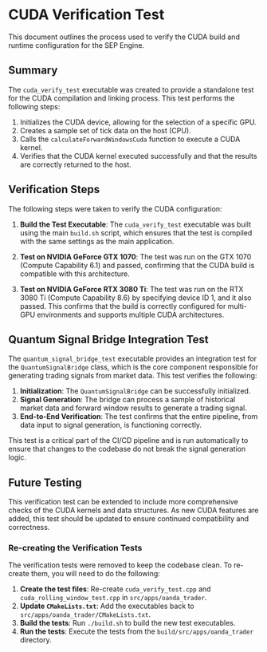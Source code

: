 # CUDA Verification Test

This document outlines the process used to verify the CUDA build and runtime configuration for the SEP Engine.

## Summary

The `cuda_verify_test` executable was created to provide a standalone test for the CUDA compilation and linking process. This test performs the following steps:

1.  Initializes the CUDA device, allowing for the selection of a specific GPU.
2.  Creates a sample set of tick data on the host (CPU).
3.  Calls the `calculateForwardWindowsCuda` function to execute a CUDA kernel.
4.  Verifies that the CUDA kernel executed successfully and that the results are correctly returned to the host.

## Verification Steps

The following steps were taken to verify the CUDA configuration:

1.  **Build the Test Executable**: The `cuda_verify_test` executable was built using the main `build.sh` script, which ensures that the test is compiled with the same settings as the main application.

2.  **Test on NVIDIA GeForce GTX 1070**: The test was run on the GTX 1070 (Compute Capability 6.1) and passed, confirming that the CUDA build is compatible with this architecture.

3.  **Test on NVIDIA GeForce RTX 3080 Ti**: The test was run on the RTX 3080 Ti (Compute Capability 8.6) by specifying device ID 1, and it also passed. This confirms that the build is correctly configured for multi-GPU environments and supports multiple CUDA architectures.

## Quantum Signal Bridge Integration Test

The `quantum_signal_bridge_test` executable provides an integration test for the `QuantumSignalBridge` class, which is the core component responsible for generating trading signals from market data. This test verifies the following:

1.  **Initialization**: The `QuantumSignalBridge` can be successfully initialized.
2.  **Signal Generation**: The bridge can process a sample of historical market data and forward window results to generate a trading signal.
3.  **End-to-End Verification**: The test confirms that the entire pipeline, from data input to signal generation, is functioning correctly.

This test is a critical part of the CI/CD pipeline and is run automatically to ensure that changes to the codebase do not break the signal generation logic.

## Future Testing

This verification test can be extended to include more comprehensive checks of the CUDA kernels and data structures. As new CUDA features are added, this test should be updated to ensure continued compatibility and correctness.

### Re-creating the Verification Tests

The verification tests were removed to keep the codebase clean. To re-create them, you will need to do the following:

1.  **Create the test files**: Re-create `cuda_verify_test.cpp` and `cuda_rolling_window_test.cpp` in `src/apps/oanda_trader`.
2.  **Update `CMakeLists.txt`**: Add the executables back to `src/apps/oanda_trader/CMakeLists.txt`.
3.  **Build the tests**: Run `./build.sh` to build the new test executables.
4.  **Run the tests**: Execute the tests from the `build/src/apps/oanda_trader` directory.